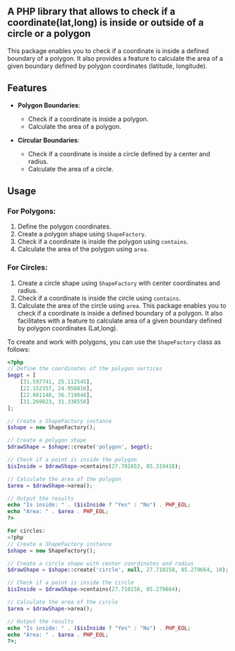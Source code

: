 ## A PHP library that allows to check if a coordinate(lat,long) is inside or outside of a circle or a polygon


This package enables you to check if a coordinate is inside a defined boundary of a polygon. It also provides a feature to calculate the area of a given boundary defined by polygon coordinates (latitude, longitude).

## Features

- **Polygon Boundaries**: 
  - Check if a coordinate is inside a polygon.
  - Calculate the area of a polygon.

- **Circular Boundaries**:
  - Check if a coordinate is inside a circle defined by a center and radius.
  - Calculate the area of a circle.

## Usage

### For Polygons:
1. Define the polygon coordinates.
2. Create a polygon shape using `ShapeFactory`.
3. Check if a coordinate is inside the polygon using `contains`.
4. Calculate the area of the polygon using `area`.

### For Circles:
1. Create a circle shape using `ShapeFactory` with center coordinates and radius.
2. Check if a coordinate is inside the circle using `contains`.
3. Calculate the area of the circle using `area`.
This package enables you to check if a coordinate is inside a defined boundary of a polygon. It also facilitates with a feature to calculate area of a given boundary defined by polygon coordinates (Lat,long).


To create and work with polygons, you can use the `ShapeFactory` class as follows:

```php
<?php
// Define the coordinates of the polygon vertices
$egpt = [
    [31.597741, 25.112545], 
    [22.152357, 24.958816], 
    [22.081148, 36.719048], 
    [31.269823, 31.338550]
];

// Create a ShapeFactory instance
$shape = new ShapeFactory();

// Create a polygon shape
$drawShape = $shape::create('polygon', $egpt);

// Check if a point is inside the polygon
$isInside = $drawShape->contains(27.701853, 85.319418);

// Calculate the area of the polygon
$area = $drawShape->area();

// Output the results
echo "Is inside: " . ($isInside ? "Yes" : "No") . PHP_EOL;
echo "Area: " . $area . PHP_EOL;
?>

For circles:
<?php
// Create a ShapeFactory instance
$shape = new ShapeFactory();

// Create a circle shape with center coordinates and radius
$drawShape = $shape::create('circle', null, 27.710258, 85.279664, 10);

// Check if a point is inside the circle
$isInside = $drawShape->contains(27.710258, 85.279664);

// Calculate the area of the circle
$area = $drawShape->area();

// Output the results
echo "Is inside: " . ($isInside ? "Yes" : "No") . PHP_EOL;
echo "Area: " . $area . PHP_EOL;
?>; 